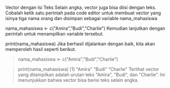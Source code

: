 Vector dengan Isi Teks
Selain angka, vector juga bisa diisi dengan teks. Cobalah ketik satu perintah pada code editor untuk membuat vector yang isinya tiga nama orang dan disimpan sebagai variable  nama_mahasiswa 

nama_mahasiswa <- c("Amira","Budi","Charlie")
Kemudian lanjutkan dengan perintah untuk menampilkan variable tersebut.

print(nama_mahasiswa)
Jika berhasil dijalankan dengan baik, kita akan memperoleh hasil seperti berikut.

> nama_mahasiswa <- c("Amira","Budi","Charlie")

> print(nama_mahasiswa)
[1] "Amira"   "Budi"    "Charlie"
Terlihat vector yang ditampilkan adalah urutan teks "Amira", "Budi", dan "Charlie". Ini menunjukkan bahwa vector bisa berisi teks selain angka.